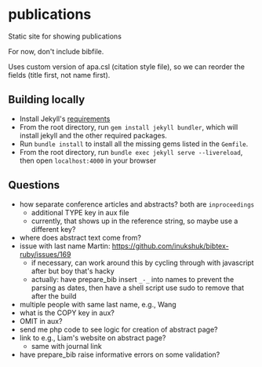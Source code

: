 # publications

Static site for showing publications

For now, don't include bibfile.

Uses custom version of apa.csl (citation style file), so we can reorder the
fields (title first, not name first).

## Building locally

- Install Jekyll's [requirements](https://jekyllrb.com/docs/installation/)
- From the root directory, run `gem install jekyll bundler`, which will install
  jekyll and the other required packages.
- Run `bundle install` to install all the missing gems listed in the `Gemfile`.
- From the root directory, run `bundle exec jekyll serve --livereload`, then
  open `localhost:4000` in your browser

## Questions

- how separate conference articles and abstracts? both are `inproceedings`
    - additional TYPE key in aux file
    - currently, that shows up in the reference string, so maybe use a different key?
- where does abstract text come from?
- issue with last name Martin: https://github.com/inukshuk/bibtex-ruby/issues/169
    - if necessary, can work around this by cycling through with javascript after but boy that's hacky
    - actually: have prepare_bib insert `_-_` into names to prevent the parsing as dates, then have a shell script use sudo to remove that after the build
- multiple people with same last name, e.g., Wang
- what is the COPY key in aux?
- OMIT in aux?
- send me php code to see logic for creation of abstract page?
- link to e.g., Liam's website on abstract page?
    - same with journal link
- have prepare_bib raise informative errors on some validation?
